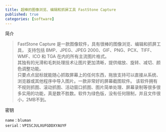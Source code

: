 ```yaml
---
title: 超棒的图像浏览、编辑和抓屏工具 FastStone Capture
published: true
categories: [software]
---
```


简介
> FastStone Capture 是一款图像软件，具有很棒的图像浏览、编辑和抓屏工具，
> 支持包括 BMP、JPEG、JPEG 2000、GIF、PNG、PCX、TIFF、WMF、ICO 和 TGA 在内的所有主流图片格式。  
> 其独有的光滑和毛刺处理技术让图片更加清晰，提供缩放、旋转、减切、颜色调整功能。  
> 只要点点鼠标就能随心抓取屏幕上的任何东西，拖放支持可以直接从系统、浏览器或其他程序中导入图片。一款非常好的屏幕截图软件。
> 该软件拥有不规则抓图、滚动抓图、活动窗口抓图、图片简单处理、屏幕录制等很多很多实用的功能，真是数不胜数。软件为绿色版，没有任何限制，并且文件很小，2MB不到。

密钥
```
name：bluman
serial：VPISCJULXUFGDDXYAUYF
```

